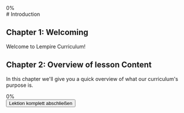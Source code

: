 <link rel="stylesheet" href="assets/css/style.css">
<script src="assets/js/script.js"></script>
<!-- Top Progress Bar -->
<div id="top-progress-container">
  <span id="top-percentage">0%</span>
  <div class="progress-bar"><div id="top-bar"></div></div>
</div>
# Introduction

## Chapter 1: Welcoming

Welcome to Lempire Curriculum!

## Chapter 2: Overview of lesson Content

In this chapter we'll give you a quick overview of what our curriculum's purpose is.

<!-- Bottom Progress Bar -->
<div id="bottom-progress-container">
  <span id="bottom-percentage">0%</span>
  <div class="progress-bar"><div id="bottom-bar"></div></div>
</div>
<!-- Lesson Complete Button -->
<button id="completeLessonBtn">Lektion komplett abschließen</button>
